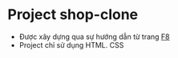 # Project shop-clone 
- Được xây dựng qua sự hướng dẫn từ trang [F8](https://fullstack.edu.vn/)
- Project chỉ sử dụng HTML. CSS

